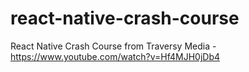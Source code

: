 # react-native-crash-course
React Native Crash Course from Traversy Media - https://www.youtube.com/watch?v=Hf4MJH0jDb4
